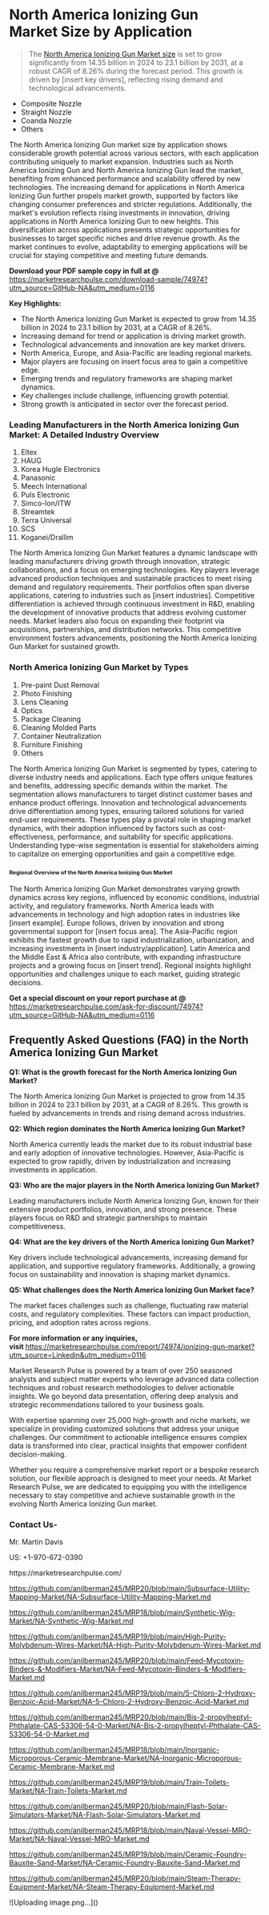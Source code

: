 <h1>North America Ionizing Gun Market&nbsp;Size by Application</h1><blockquote><p>The <a href="https://marketresearchpulse.com/download-sample/74974?utm_source=GitHub-NA&amp;utm_medium=0116">North America Ionizing Gun Market size</a> is set to grow significantly from 14.35 billion in 2024 to 23.1 billion by 2031, at a robust CAGR of 8.26% during the forecast period. This growth is driven by [insert key drivers], reflecting rising demand and technological advancements.</p></blockquote><ul><li>Composite Nozzle<li> Straight Nozzle<li> Coanda Nozzle<li> Others</li></ul><p>The North America Ionizing Gun market size by application shows considerable growth potential across various sectors, with each application contributing uniquely to market expansion. Industries such as North America Ionizing Gun and North America Ionizing Gun lead the market, benefiting from enhanced performance and scalability offered by new technologies. The increasing demand for applications in North America Ionizing Gun further propels market growth, supported by factors like changing consumer preferences and stricter regulations. Additionally, the market's evolution reflects rising investments in innovation, driving applications in North America Ionizing Gun to new heights. This diversification across applications presents strategic opportunities for businesses to target specific niches and drive revenue growth. As the market continues to evolve, adaptability to emerging applications will be crucial for staying competitive and meeting future demands.</p><p><strong>Download your PDF sample copy in full at @ </strong><a href="https://marketresearchpulse.com/download-sample/74974?utm_source=GitHub-NA&amp;utm_medium=0116">https://marketresearchpulse.com/download-sample/74974?utm_source=GitHub-NA&amp;utm_medium=0116</a></p><p><strong>Key Highlights: </strong></p><ul><li>The North America Ionizing Gun Market is expected to grow from 14.35 billion in 2024 to 23.1 billion by 2031, at a CAGR of 8.26%.</li><li>Increasing demand for trend or application is driving market growth.</li><li>Technological advancements and innovation are key market drivers.</li><li>North America, Europe, and Asia-Pacific are leading regional markets.</li><li>Major players are focusing on insert focus area to gain a competitive edge.</li><li>Emerging trends and regulatory frameworks are shaping market dynamics.</li><li>Key challenges include challenge, influencing growth potential.</li><li>Strong growth is anticipated in sector over the forecast period.</li></ul><h3>Leading Manufacturers in the North America Ionizing Gun Market: A Detailed Industry Overview</h3><ol><li>Eltex</li><li>HAUG</li><li>Korea Hugle Electronics</li><li>Panasonic</li><li>Meech International</li><li>Puls Electronic</li><li>Simco-Ion/ITW</li><li>Streamtek</li><li>Terra Universal</li><li>SCS</li><li>Koganei/Drallim</li></ol><div class="flex max-w-full flex-col flex-grow"><div class="min-h-8 text-message flex w-full flex-col items-end gap-2 whitespace-normal break-words [.text-message+&amp;]:mt-5" dir="auto" data-message-author-role="assistant" data-message-id="fd8432e4-4910-450d-b182-61b7bfb0a01f" data-message-model-slug="gpt-4o"><div class="flex w-full flex-col gap-1 empty:hidden first:pt-[3px]"><div class="markdown prose w-full break-words dark:prose-invert light"><p>The North America Ionizing Gun Market features a dynamic landscape with leading manufacturers driving growth through innovation, strategic collaborations, and a focus on emerging technologies. Key players leverage advanced production techniques and sustainable practices to meet rising demand and regulatory requirements. Their portfolios often span diverse applications, catering to industries such as [insert industries]. Competitive differentiation is achieved through continuous investment in R&amp;D, enabling the development of innovative products that address evolving customer needs. Market leaders also focus on expanding their footprint via acquisitions, partnerships, and distribution networks. This competitive environment fosters advancements, positioning the North America Ionizing Gun Market for sustained growth.</p></div></div></div></div><h3>North America Ionizing Gun Market by Types</h3><ol><li>Pre-paint Dust Removal<li> Photo Finishing<li> Lens Cleaning<li> Optics<li> Package Cleaning<li> Cleaning Molded Parts<li> Container Neutralization<li> Furniture Finishing<li> Others</li></ol><div class="flex max-w-full flex-col flex-grow"><div class="min-h-8 text-message flex w-full flex-col items-end gap-2 whitespace-normal break-words [.text-message+&amp;]:mt-5" dir="auto" data-message-author-role="assistant" data-message-id="084470be-0bb7-4664-bddf-5156b4f41249" data-message-model-slug="gpt-4o-mini"><div class="flex w-full flex-col gap-1 empty:hidden first:pt-[3px]"><div class="markdown prose w-full break-words dark:prose-invert light"><p>The North America Ionizing Gun Market is segmented by types, catering to diverse industry needs and applications. Each type offers unique features and benefits, addressing specific demands within the market. The segmentation allows manufacturers to target distinct customer bases and enhance product offerings. Innovation and technological advancements drive differentiation among types, ensuring tailored solutions for varied end-user requirements. These types play a pivotal role in shaping market dynamics, with their adoption influenced by factors such as cost-effectiveness, performance, and suitability for specific applications. Understanding type-wise segmentation is essential for stakeholders aiming to capitalize on emerging opportunities and gain a competitive edge.</p></div></div></div></div><h3><span style="font-size: 11px;">Regional Overview of the North America Ionizing Gun Market</span></h3><div class="flex max-w-full flex-col flex-grow"><div class="min-h-8 text-message flex w-full flex-col items-end gap-2 whitespace-normal break-words [.text-message+&amp;]:mt-5" dir="auto" data-message-author-role="assistant" data-message-id="e9038762-ce64-4e30-91c9-9bd413514231" data-message-model-slug="gpt-4o-mini"><div class="flex w-full flex-col gap-1 empty:hidden first:pt-[3px]"><div class="markdown prose w-full break-words dark:prose-invert light"><p>The North America Ionizing Gun Market demonstrates varying growth dynamics across key regions, influenced by economic conditions, industrial activity, and regulatory frameworks. North America leads with advancements in technology and high adoption rates in industries like [insert example]. Europe follows, driven by innovation and strong governmental support for [insert focus area]. The Asia-Pacific region exhibits the fastest growth due to rapid industrialization, urbanization, and increasing investments in [insert industry/application]. Latin America and the Middle East &amp; Africa also contribute, with expanding infrastructure projects and a growing focus on [insert trend]. Regional insights highlight opportunities and challenges unique to each market, guiding strategic decisions.</p></div></div></div></div><p><strong>Get a special discount on your report purchase at @ </strong><a href="https://marketresearchpulse.com/ask-for-discount/74974?utm_source=GitHub-NA&amp;utm_medium=0116">https://marketresearchpulse.com/ask-for-discount/74974?utm_source=GitHub-NA&amp;utm_medium=0116</a></p><h2>Frequently Asked Questions (FAQ) in the North America Ionizing Gun Market</h2><p><strong>Q1: What is the growth forecast for the North America Ionizing Gun Market?</strong></p><p>The North America Ionizing Gun Market is projected to grow from 14.35 billion in 2024 to 23.1 billion by 2031, at a CAGR of 8.26%. This growth is fueled by advancements in trends and rising demand across industries.</p><p><strong>Q2: Which region dominates the North America Ionizing Gun Market?</strong></p><p>North America currently leads the market due to its robust industrial base and early adoption of innovative technologies. However, Asia-Pacific is expected to grow rapidly, driven by industrialization and increasing investments in application.</p><p><strong>Q3: Who are the major players in the North America Ionizing Gun Market?</strong></p><p>Leading manufacturers include North America Ionizing Gun, known for their extensive product portfolios, innovation, and strong presence. These players focus on R&amp;D and strategic partnerships to maintain competitiveness.</p><p><strong>Q4: What are the key drivers of the North America Ionizing Gun Market?</strong></p><p>Key drivers include technological advancements, increasing demand for application, and supportive regulatory frameworks. Additionally, a growing focus on sustainability and innovation is shaping market dynamics.</p><p><strong>Q5: What challenges does the North America Ionizing Gun Market face?</strong></p><p>The market faces challenges such as challenge, fluctuating raw material costs, and regulatory complexities. These factors can impact production, pricing, and adoption rates across regions.</p><p><strong>For more information or any inquiries, visit&nbsp;</strong><a href="https://marketresearchpulse.com/report/74974/ionizing-gun-market?utm_source=Linkedin&utm_medium=0116">https://marketresearchpulse.com/report/74974/ionizing-gun-market?utm_source=Linkedin&utm_medium=0116</a></p><p>Market Research Pulse is powered by a team of over 250 seasoned analysts and subject matter experts who leverage advanced data collection techniques and robust research methodologies to deliver actionable insights. We go beyond data presentation, offering deep analysis and strategic recommendations tailored to your business goals.</p><p>With expertise spanning over 25,000 high-growth and niche markets, we specialize in providing customized solutions that address your unique challenges. Our commitment to actionable intelligence ensures complex data is transformed into clear, practical insights that empower confident decision-making.</p><p>Whether you require a comprehensive market report or a bespoke research solution, our flexible approach is designed to meet your needs. At Market Research Pulse, we are dedicated to equipping you with the intelligence necessary to stay competitive and achieve sustainable growth in the evolving North America Ionizing Gun market.</p><h3><strong>Contact Us-</strong></h3><p>Mr. Martin Davis</p><p>US: +1-970-672-0390</p><p>https://marketresearchpulse.com/</p><p><a href="https://github.com/anilberman245/MRP20/blob/main/Subsurface-Utility-Mapping-Market/NA-Subsurface-Utility-Mapping-Market.md">https://github.com/anilberman245/MRP20/blob/main/Subsurface-Utility-Mapping-Market/NA-Subsurface-Utility-Mapping-Market.md</a></p><p><a href="https://github.com/anilberman245/MRP18/blob/main/Synthetic-Wig-Market/NA-Synthetic-Wig-Market.md">https://github.com/anilberman245/MRP18/blob/main/Synthetic-Wig-Market/NA-Synthetic-Wig-Market.md</a></p><p><a href="https://github.com/anilberman245/MRP19/blob/main/High-Purity-Molybdenum-Wires-Market/NA-High-Purity-Molybdenum-Wires-Market.md">https://github.com/anilberman245/MRP19/blob/main/High-Purity-Molybdenum-Wires-Market/NA-High-Purity-Molybdenum-Wires-Market.md</a></p><p><a href="https://github.com/anilberman245/MRP20/blob/main/Feed-Mycotoxin-Binders-&-Modifiers-Market/NA-Feed-Mycotoxin-Binders-&-Modifiers-Market.md">https://github.com/anilberman245/MRP20/blob/main/Feed-Mycotoxin-Binders-&-Modifiers-Market/NA-Feed-Mycotoxin-Binders-&-Modifiers-Market.md</a></p><p><a href="https://github.com/anilberman245/MRP19/blob/main/5-Chloro-2-Hydroxy-Benzoic-Acid-Market/NA-5-Chloro-2-Hydroxy-Benzoic-Acid-Market.md">https://github.com/anilberman245/MRP19/blob/main/5-Chloro-2-Hydroxy-Benzoic-Acid-Market/NA-5-Chloro-2-Hydroxy-Benzoic-Acid-Market.md</a></p><p><a href="https://github.com/anilberman245/MRP20/blob/main/Bis-2-propylheptyl-Phthalate-CAS-53306-54-0-Market/NA-Bis-2-propylheptyl-Phthalate-CAS-53306-54-0-Market.md">https://github.com/anilberman245/MRP20/blob/main/Bis-2-propylheptyl-Phthalate-CAS-53306-54-0-Market/NA-Bis-2-propylheptyl-Phthalate-CAS-53306-54-0-Market.md</a></p><p><a href="https://github.com/anilberman245/MRP18/blob/main/Inorganic-Microporous-Ceramic-Membrane-Market/NA-Inorganic-Microporous-Ceramic-Membrane-Market.md">https://github.com/anilberman245/MRP18/blob/main/Inorganic-Microporous-Ceramic-Membrane-Market/NA-Inorganic-Microporous-Ceramic-Membrane-Market.md</a></p><p><a href="https://github.com/anilberman245/MRP19/blob/main/Train-Toilets-Market/NA-Train-Toilets-Market.md">https://github.com/anilberman245/MRP19/blob/main/Train-Toilets-Market/NA-Train-Toilets-Market.md</a></p><p><a href="https://github.com/anilberman245/MRP20/blob/main/Flash-Solar-Simulators-Market/NA-Flash-Solar-Simulators-Market.md">https://github.com/anilberman245/MRP20/blob/main/Flash-Solar-Simulators-Market/NA-Flash-Solar-Simulators-Market.md</a></p><p><a href="https://github.com/anilberman245/MRP18/blob/main/Naval-Vessel-MRO-Market/NA-Naval-Vessel-MRO-Market.md">https://github.com/anilberman245/MRP18/blob/main/Naval-Vessel-MRO-Market/NA-Naval-Vessel-MRO-Market.md</a></p><p><a href="https://github.com/anilberman245/MRP19/blob/main/Ceramic-Foundry-Bauxite-Sand-Market/NA-Ceramic-Foundry-Bauxite-Sand-Market.md">https://github.com/anilberman245/MRP19/blob/main/Ceramic-Foundry-Bauxite-Sand-Market/NA-Ceramic-Foundry-Bauxite-Sand-Market.md</a></p><p><a href="https://github.com/anilberman245/MRP20/blob/main/Steam-Therapy-Equipment-Market/NA-Steam-Therapy-Equipment-Market.md">https://github.com/anilberman245/MRP20/blob/main/Steam-Therapy-Equipment-Market/NA-Steam-Therapy-Equipment-Market.md</a></p>
![Uploading image.png…]()
